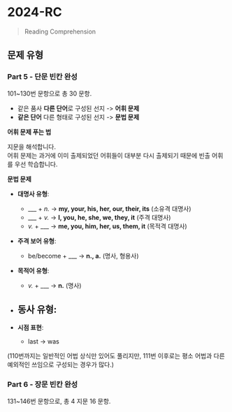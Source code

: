 # 2024-RC

> Reading Comprehension

## 문제 유형
### Part 5 - 단문 빈칸 완성   

101~130번 문항으로 총 30 문항.   

- 같은 품사 **다른 단어**로 구성된 선지 -> **어휘 문제**
- **같은 단어** 다른 형태로 구성된 선지 -> **문법 문제**

**어휘 문제 푸는 법**   

지문을 해석합니다.   
어휘 문제는 과거에 이미 출제되었던 어휘들이 대부분 다시 출제되기 때문에 빈출 어휘를 우선 학습합니다.

**문법 문제**

- **대명사 유형**:
  - ___ + *n.* -> **my, your, his, her, our, their, its** (소유격 대명사)   
  - ___ + *v.* -> **I, you, he, she, we, they, it** (주격 대명사)   
  - *v.* + ___ -> **me, you, him, her, us, them, it** (목적격 대명사)
 
- **주격 보어 유형**:
  - be/become + ___ -> **n., a.** (명사, 형용사)
 
- **목적어 유형**:
  - *v.* + ___ -> **n.** (명사)
 
- **동사 유형**:
  - 

- **시점 표현**:
  - last -> was
     
(110번까지는 일반적인 어법 상식만 있어도 풀리지만, 111번 이후로는 평소 어법과 다른 예외적인 쓰임으로 구성되는 경우가 많다.)

### Part 6 - 장문 빈칸 완성   

131~146번 문항으로, 총 4 지문 16 문항.
